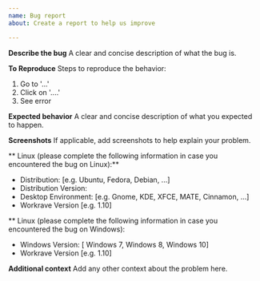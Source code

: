 ```yaml
---
name: Bug report
about: Create a report to help us improve

---
```


**Describe the bug**
A clear and concise description of what the bug is.

**To Reproduce**
Steps to reproduce the behavior:
1. Go to '...'
2. Click on '....'
3. See error

**Expected behavior**
A clear and concise description of what you expected to happen.

**Screenshots**
If applicable, add screenshots to help explain your problem.

** Linux (please complete the following information in case you encountered the bug on Linux):**
 - Distribution: [e.g. Ubuntu, Fedora, Debian, ...] 
 - Distribution Version: 
 - Desktop Environment: [e.g. Gnome, KDE, XFCE, MATE, Cinnamon, ...]
 - Workrave Version [e.g. 1.10]

** Linux (please complete the following information in case you encountered the bug on Windows):
 - Windows Version: [ Windows 7, Windows 8, Windows 10]
 - Workrave Version [e.g. 1.10]

**Additional context**
Add any other context about the problem here.
